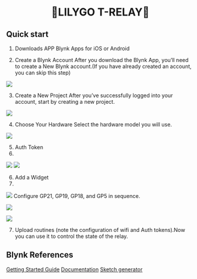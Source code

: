 <h1 align = "center">🌟LILYGO T-RELAY🌟</h1>

## Quick start
1. Downloads APP
Blynk Apps for iOS or Android

2. Create a Blynk Account
After you download the Blynk App, you’ll need to create a New Blynk account.(If you have already created an account, you can skip this step)

![](../../image/Create_a_Blynk_Account.png)

3. Create a New Project
After you’ve successfully logged into your account, start by creating a new project.

![](../../image/Create_a_New_Project.png)

4. Choose Your Hardware
Select the hardware model you will use. 

![](../../image/Choose_Your_Hardware.png)

5. Auth Token
6. 
![](../../image/Auth_Token_1.png)
![](../../image/Auth_Token_2.png)

6. Add a Widget
7. 
![](../../image/Add_a_Widget.png)
Configure GP21, GP19, GP18, and GP5 in sequence.

![](../../image/Add_a_Widget_2.png)

![](../../image/Add_a_Widget_3.png)

7. Upload routines (note the configuration of wifi and Auth tokens).Now you can use it to control the state of the relay.

## Blynk References
[Getting Started Guide](https://www.blynk.cc/getting-started)
[Documentation](http://docs.blynk.cc/)
[Sketch generator](https://examples.blynk.cc/)
